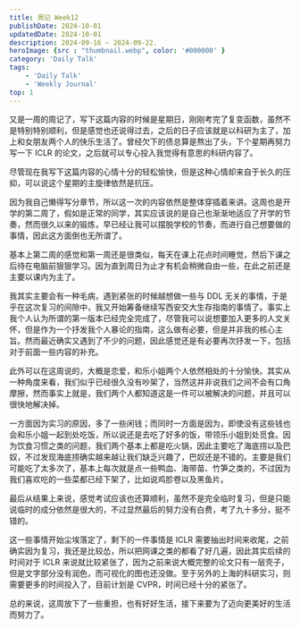 ```yaml
---
title: 周记 Week12
publishDate: 2024-10-01
updatedDate: 2024-10-01
description: 2024-09-16 ~ 2024-09-22.
heroImage: {src : "thumbnail.webp", color: '#000000' }
category: 'Daily Talk'
tags:
    - 'Daily Talk'
    - 'Weekly Journal'
top: 1
---
```


又是一周的周记了，写下这篇内容的时候是星期日，刚刚考完了复变函数，虽然不是特别特别顺利，但是感觉也还说得过去，之后的日子应该就是以科研为主了，加上和女朋友两个人的快乐生活了。曾经欠下的债总算是熬出了头，下个星期再努力写一下 ICLR 的论文，之后就可以专心投入我觉得有意思的科研内容了。

尽管现在我写下这篇内容的心情十分的轻松愉快，但是这种心情却来自于长久的压抑，可以说这个星期的主旋律依然是抗压。

因为我自己懒得写分章节，所以这一次的内容依然是整体穿插着来讲。这周也是开学的第二周了，假如是正常的同学，其实应该说的是自己也渐渐地适应了开学的节奏，然而很久以来的锻炼，早已经让我可以摆脱学校的节奏，而进行自己想要做的事情，因此这方面倒也无所谓了。

基本上第二周的感觉和第一周还是很类似，每天在课上花点时间睡觉，然后下课之后待在电脑前狠狠学习。因为直到周日为止才有机会稍微自由一些，在此之前还是主要以课内为主了。

我其实主要会有一种毛病，遇到紧张的时候越想做一些与 DDL 无关的事情，于是乎在这次复习的间隙中，我又开始筹备继续写西安交大生存指南的事情了。事实上我个人认为所谓的第一版本已经完全完成了，尽管我可以说想要加入更多的人文关怀，但是作为一个抒发我个人暴论的指南，这么做有必要，但是并非我的核心主旨。然而最近确实又遇到了不少的问题，因此感觉还是有必要再次抒发一下，包括对于前面一些内容的补充。

此外可以在这周说的，大概是恋爱，和乐小姐两个人依然相处的十分愉快。其实从一种角度来看，我们似乎已经很久没有吵架了，当然这并非说我们之间不会有口角摩擦，然而事实上就是，我们两个人都知道这是一件可以被解决的问题，并且可以很快地解决掉。

一方面因为实习的原因，多了一些闲钱；而同时一方面是因为，即使没有这些钱也会和乐小姐一起到处吃饭，所以说还是去吃了好多的饭，带领乐小姐到处觅食。因为饮食习惯之类的问题，我们两个基本上都是吃火锅，因此主要吃了海底捞以及巴奴，不过发现海底捞确实越来越让我们缺乏兴趣了，巴奴还是不错的。主要是我们可能吃了太多次了，基本上每次就是点一些鸭血、海带苗、竹笋之类的，不过因为我们喜欢吃的一些菜都已经下架了，比如说鸡胗卷以及黑鱼片。

最后从结果上来说，感觉考试应该也还算顺利，虽然不是完全临时复习，但是只能说临时的成分依然是很大的，不过显然最后的努力没有白费，考了九十多分，挺不错的。

这一些事情开始尘埃落定了，剩下的一件事情是 ICLR 需要抽出时间来收尾，之前确实因为复习，我还是比较怂，所以把网课之类的都看了好几遍，因此其实后续的时间对于 ICLR 来说就比较紧张了，因为之前来说大概完整的论文只有一层壳子，但是文字部分没有润色，而可视化的图也还没做。至于另外的上海的科研实习，则需要更多的时间投入了，目前计划是 CVPR，时间已经十分的紧张了。

总的来说，这周放下了一些重担，也有好好生活，接下来要为了迈向更美好的生活而努力了。